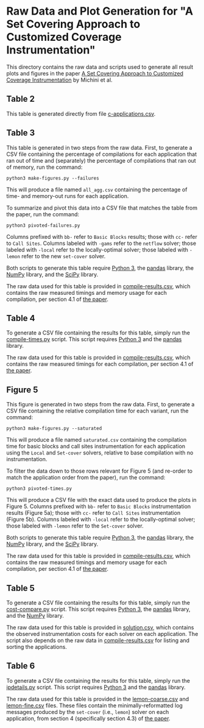 # Raw Data and Plot Generation for "A Set Covering Approach to Customized Coverage Instrumentation"

This directory contains the raw data and scripts used to generate all result
plots and figures in the paper 
[A Set Covering Approach to Customized Coverage Instrumentation](https://doi.org/10.1287/ijoc.2021.0349)
by Michini et al.

## Table 2

This table is generated directly from file [c-applications.csv](c-applications.csv).

## Table 3

This table is generated in two steps from the raw data.  First, to generate a CSV
file containing the percentage of compilations for each application that ran out of
time and (separately) the percentage of compilations that ran out of memory, run
the command:
```
python3 make-figures.py --failures
```
This will produce a file named `all_agg.csv` containing the percentage of time- and
memory-out runs for each application.

To summarize and pivot this data into a CSV file that matches the table from the
paper, run the command:
```
python3 pivoted-failures.py
```
Columns prefixed with `bb-` refer to `Basic Blocks` results; those with `cc-` refer
to `Call Sites`.  Columns labeled with `-gams` refer to the `netflow` solver; those
labeled with `-local` refer to the locally-optimal solver; those labeled with
`-lemon` refer to the new `set-cover` solver.

Both scripts to generate this table require [Python 3](https://www.python.org/),
the [pandas](https://pandas.pydata.org/) library,
the [NumPy](https://numpy.org/) library, and the
[SciPy](https://scipy.org/) library.

The raw data used for this table is provided in
[compile-results.csv](compile-results.csv), which contains the raw measured
timings and memory usage for each compilation, per section 4.1 of
[the paper](https://doi.org/10.1287/ijoc.2021.0349).

## Table 4

To generate a CSV file containing the results for this table,
simply run the [compile-times.py](compile-times.py) script.
This script requires [Python 3](https://www.python.org/)
and the [pandas](https://pandas.pydata.org/) library.

The raw data used for this table is provided in
[compile-results.csv](compile-results.csv), which contains the raw measured
timings for each compilation, per section 4.1 of
[the paper](https://doi.org/10.1287/ijoc.2021.0349).

## Figure 5

This figure is generated in two steps from the raw data.  First, to generate a CSV
file containing the relative compilation time for each variant, run the command:
```
python3 make-figures.py --saturated
```
This will produce a file named `saturated.csv` containing the compilation time for
basic blocks and call sites instrumentation for each application using the `Local` and
`Set-cover` solvers, relative to base compilation with no instrumentation.

To filter the data down to those rows relevant for Figure 5 (and re-order to match the
application order from the paper), run the command:
```
python3 pivoted-times.py
```
This will produce a CSV file with the exact data used to produce the plots in Figure 5.
Columns prefixed with `bb-` refer to `Basic Blocks` instrumentation results (Figure 5a);
those with `cc-` refer to `Call Sites` instrumentation (Figure 5b).
Columns labeled with `-local` refer to the locally-optimal solver; those labeled with
`-lemon` refer to the `Set-cover` solver.

Both scripts to generate this table require [Python 3](https://www.python.org/),
the [pandas](https://pandas.pydata.org/) library,
the [NumPy](https://numpy.org/) library, and the
[SciPy](https://scipy.org/) library.

The raw data used for this table is provided in
[compile-results.csv](compile-results.csv), which contains the raw measured
timings and memory usage for each compilation, per section 4.1 of
[the paper](https://doi.org/10.1287/ijoc.2021.0349).

## Table 5

To generate a CSV file containing the results for this table,
simply run the [cost-compare.py](cost-compare.py) script.
This script requires [Python 3](https://www.python.org/),
the [pandas](https://pandas.pydata.org/) library, and
the [NumPy](https://numpy.org/) library.

The raw data used for this table is provided in
[solution.csv](solution.csv), which contains the observed
instrumentation costs for each solver on each application.
The script also depends on the raw data in
[compile-results.csv](compile-results.csv) for listing and
sorting the applications.

## Table 6

To generate a CSV file containing the results for this table,
simply run the [ipdetails.py](ipdetails.py) script.
This script requires [Python 3](https://www.python.org/)
and the [pandas](https://pandas.pydata.org/) library.

The raw data used for this table is provided in the
[lemon-coarse.csv](lemon-coarse.csv) and
[lemon-fine.csv](lemon-fine.csv) files.
These files contain the minimally-reformatted log messages
produced by the `set-cover` (i.e., `lemon`) solver on each
application, from section 4 (specifically section 4.3) of
[the paper](https://doi.org/10.1287/ijoc.2021.0349).

